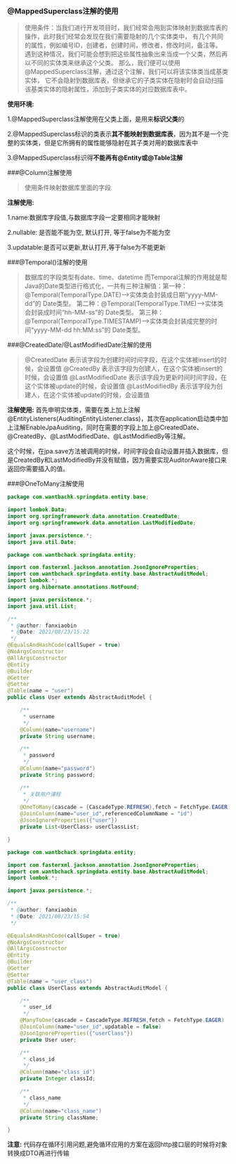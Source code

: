 ### @MappedSuperclass注解的使用
> 使用条件：当我们进行开发项目时，我们经常会用到实体映射到数据库表的操作，此时我们经常会发现在我们需要隐射的几个实体类中，
有几个共同的属性，例如编号ID，创建者，创建时间，修改者，修改时间，备注等。
遇到这种情况，我们可能会想到把这些属性抽象出来当成一个父类，然后再以不同的实体类来继承这个父类。
那么，我们便可以使用@MappedSuperclass注解，通过这个注解，我们可以将该实体类当成基类实体，
它不会隐射到数据库表，但继承它的子类实体在隐射时会自动扫描该基类实体的隐射属性，添加到子类实体的对应数据库表中。

**使用环境:**

1.@MappedSuperclass注解使用在父类上面，是用来**标识父类**的

2.@MappedSuperclass标识的类表示**其不能映射到数据库表**，因为其不是一个完整的实体类，但是它所拥有的属性能够隐射在其子类对用的数据库表中

3.@MappedSuperclass标识得**不能再有@Entity或@Table注解**

###@Column注解使用
>使用条件映射数据库里面的字段

**注解使用:**

1.name:数据库字段值,与数据库字段一定要相同才能映射

2.nullable: 是否能不能为空, 默认打开, 等于false为不能为空

3.updatable:是否可以更新,默认打开,等于false为不能更新

###@Temporal()注解的使用
>数据库的字段类型有date、time、datetime
 而Temporal注解的作用就是帮Java的Date类型进行格式化，一共有三种注解值：第一种：@Temporal(TemporalType.DATE)——>实体类会封装成日期“yyyy-MM-dd”的 Date类型。
 第二种：@Temporal(TemporalType.TIME)——>实体类会封装成时间“hh-MM-ss”的 Date类型。
 第三种：@Temporal(TemporalType.TIMESTAMP)——>实体类会封装成完整的时间“yyyy-MM-dd hh:MM:ss”的 Date类型。
 
 ###@CreatedDate/@LastModifiedDate注解的使用
 >@CreatedDate
  表示该字段为创建时间时间字段，在这个实体被insert的时候，会设置值
  @CreatedBy
  表示该字段为创建人，在这个实体被insert的时候，会设置值
  @LastModifiedDate
  表示该字段为更新时间时间字段，在这个实体被update的时候，会设置值
  @LastModifiedBy
  表示该字段为创建人，在这个实体被update的时候，会设置值
  
 **注解使用:**
  首先申明实体类，需要在类上加上注解@EntityListeners(AuditingEntityListener.class)，其次在application启动类中加上注解EnableJpaAuditing，同时在需要的字段上加上@CreatedDate、@CreatedBy、@LastModifiedDate、@LastModifiedBy等注解。
  
  这个时候，在jpa.save方法被调用的时候，时间字段会自动设置并插入数据库，但是CreatedBy和LastModifiedBy并没有赋值，因为需要实现AuditorAware接口来返回你需要插入的值。
  
  
 ###@OneToMany注解使用
 
```java
package com.wantbachk.springdata.entity.base;

import lombok.Data;
import org.springframework.data.annotation.CreatedDate;
import org.springframework.data.annotation.LastModifiedDate;

import javax.persistence.*;
import java.util.Date;

package com.wantbchack.springdata.entity;

import com.fasterxml.jackson.annotation.JsonIgnoreProperties;
import com.wantbchack.springdata.entity.base.AbstractAuditModel;
import lombok.*;
import org.hibernate.annotations.NotFound;

import javax.persistence.*;
import java.util.List;

/**
 * @author: fanxiaobin
 * @Date: 2021/08/23/15:22
 */
@EqualsAndHashCode(callSuper = true)
@NoArgsConstructor
@AllArgsConstructor
@Entity
@Builder
@Getter
@Setter
@Table(name = "user")
public class User extends AbstractAuditModel {

    /**
     * username
     */
    @Column(name="username")
    private String username;

    /**
     * password
     */
    @Column(name="password")
    private String password;

    /**
     * 关联用户课程
     */
    @OneToMany(cascade = {CascadeType.REFRESH},fetch = FetchType.EAGER)
    @JoinColumn(name="user_id",referencedColumnName = "id")
    @JsonIgnoreProperties({"user"})
    private List<UserClass> userClassList;

}
 ```
 ```java
 package com.wantbchack.springdata.entity;
 
 import com.fasterxml.jackson.annotation.JsonIgnoreProperties;
 import com.wantbchack.springdata.entity.base.AbstractAuditModel;
 import lombok.*;
 
 import javax.persistence.*;
 
 /**
  * @author: fanxiaobin
  * @Date: 2021/08/23/15:54
  */
 
 @EqualsAndHashCode(callSuper = true)
 @NoArgsConstructor
 @AllArgsConstructor
 @Entity
 @Builder
 @Getter
 @Setter
 @Table(name = "user_class")
 public class UserClass extends AbstractAuditModel {
 
     /**
      * user_id
      */
     @ManyToOne(cascade = CascadeType.REFRESH,fetch = FetchType.EAGER)
     @JoinColumn(name="user_id",updatable = false)
     @JsonIgnoreProperties({"userClass"})
     private User user;
 
     /**
      * class_id
      */
     @Column(name="class_id")
     private Integer classId;
 
     /**
      * class_name
      */
     @Column(name="class_name")
     private String className;
 
 }
  ```
 **注意:** 代码存在循环引用问题,避免循环应用的方案在返回http接口层的时候将对象转换成DTO再进行传输
 